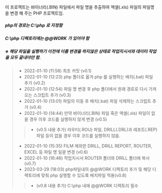 이 프로젝트는 바이너리(.BIN) 파일에서 파일 명을 추출하여 엑셀(.xls) 파일의 파일명을 변경 해 주는 PHP 프로젝트임.<br/>
##### php의 경로는 C:\php 로 지정함
##### C:\php 디렉토리에는 \@@WORK 가 있어야 함

##### ※ 해당 파일을 실행하기 이전에 이름 변경을 하지않은 상태로 작업지시서와 데이터 작업을 모두 끝내야만 함.

> - 2022-01-10 (11:58) 최초 커밋 (v0.1) <br/>
> - 2022-01-10 (12:23) php 폴더로 옮겨 php 를 실행하는 배치(.bat) 파일 추가 (v0.2) <br/>
> - 2022-01-10 (12:54) 파일 명 변경 후 php 폴더에서 원래 경로로 다시 가져오는 스크립트 추가 (v0.3) <br/>
> - 2022-01-10 (13:01) 파일의 이동 후 배치(.bat) 파일 삭제하는 스크립트 추가 (v0.4) <br/>
> - 2022-01-10 (14:44) 만약 바이너리(.BIN) 파일 혹은 엑셀(.xls) 파일이 없을 경우 이후 코드를 실행하지 않게 변경 (v0.5) <br/>
>> - (v0.5 내용 추가) 라우터(.ROU) 파일, DRILL(.DRL)과 레포트(.REP) 파일 등이 없을 경우 이후 코드를 실행하지 않음. <br/>
> - 2022-01-10 (15:35) FILM 제외한 DRILL, DRILL REPORT, ROUTER, EXCEL 등 파일 명 일괄 변경 (v0.6) <br/>
> - 2022-01-10 (16:46) 작업지시서 ROUTER 폴더와 DRILL 폴더에 복사 (v0.7) <br/>
> - 2023-03-29 (18:03) php파일내의 @@WORK 디렉토리 추가 및 해당 디렉토리에 맞춰 php 실행할 수 있도록 배치파일 적용(v0.8)<br/>
>> - (v0.8 내용 추가) C:\php 내에 @@WORK 디렉토리 필수
